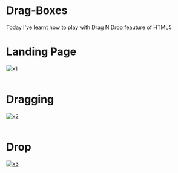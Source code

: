 # Drag-Boxes

Today I've learnt how to play with Drag N Drop feauture of HTML5

<h1>Landing Page</h1>
<a href="https://postimg.cc/N9q0L8WC" target="_blank"><img src="https://i.postimg.cc/N9q0L8WC/x1.jpg" alt="x1"/></a><br/><br/>
<h1>Dragging</h1>
<a href="https://postimg.cc/SXzsy1tz" target="_blank"><img src="https://i.postimg.cc/SXzsy1tz/x2.jpg" alt="x2"/></a><br/><br/>
<h1>Drop</h1>
<a href="https://postimg.cc/BjzbffN0" target="_blank"><img src="https://i.postimg.cc/BjzbffN0/x3.jpg" alt="x3"/></a><br/><br/>



